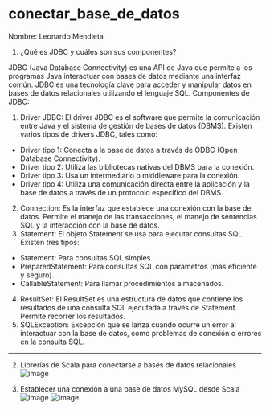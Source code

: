 # conectar_base_de_datos
Nombre: Leonardo Mendieta

1. ¿Qué es JDBC y cuáles son sus componentes?

JDBC (Java Database Connectivity) es una API de Java que permite a los programas Java interactuar con bases de datos mediante una interfaz común. JDBC es una tecnología clave para acceder y manipular datos en bases de datos relacionales utilizando el lenguaje SQL.
Componentes de JDBC:
1.	Driver JDBC: El driver JDBC es el software que permite la comunicación entre Java y el sistema de gestión de bases de datos (DBMS). Existen varios tipos de drivers JDBC, tales como:
*	Driver tipo 1: Conecta a la base de datos a través de ODBC (Open Database Connectivity).
*	Driver tipo 2: Utiliza las bibliotecas nativas del DBMS para la conexión.
*	Driver tipo 3: Usa un intermediario o middleware para la conexión.
*	Driver tipo 4: Utiliza una comunicación directa entre la aplicación y la base de datos a través de un protocolo específico del DBMS.
2.	Connection: Es la interfaz que establece una conexión con la base de datos. Permite el manejo de las transacciones, el manejo de sentencias SQL y la interacción con la base de datos.
3.	Statement: El objeto Statement se usa para ejecutar consultas SQL. Existen tres tipos:
*	Statement: Para consultas SQL simples.
*	PreparedStatement: Para consultas SQL con parámetros (más eficiente y seguro).
*	CallableStatement: Para llamar procedimientos almacenados.
4.	ResultSet: El ResultSet es una estructura de datos que contiene los resultados de una consulta SQL ejecutada a través de Statement. Permite recorrer los resultados.
5.	SQLException: Excepción que se lanza cuando ocurre un error al interactuar con la base de datos, como problemas de conexión o errores en la consulta SQL.
____________________________________________________________________
2. Librerías de Scala para conectarse a bases de datos relacionales
![image](https://github.com/user-attachments/assets/987c3e69-4f2e-46e2-8c4a-90e2f97cc2e5)

4. Establecer una conexión a una base de datos MySQL desde Scala
![image](https://github.com/user-attachments/assets/88500c15-1b8c-40dd-b9bb-a0334ba365cf)
![image](https://github.com/user-attachments/assets/8279fea2-8552-4053-b06e-73f5eed9c708)

